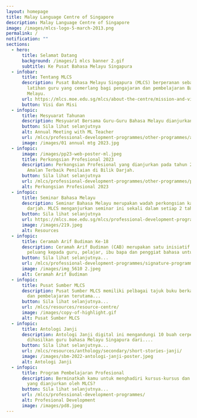 ```yaml
---
layout: homepage
title: Malay Language Centre of Singapore
description: Malay Language Centre of Singapore
image: /images/mlcs-logo-5-march-2013.png
permalink: /
notification: ""
sections:
  - hero:
      title: Selamat Datang
      background: /images/1 mlcs banner 2.gif
      subtitle: Ke Pusat Bahasa Melayu Singapura
  - infobar:
      title: Tentang MLCS
      description: Pusat Bahasa Melayu Singapura (MLCS) berperanan sebagai pusat
        latihan guru yang cemerlang bagi pengajaran dan pembelajaran Bahasa
        Melayu.
      url: https://mlcs.moe.edu.sg/mlcs/about-the-centre/mission-and-vision/
      button: Visi dan Misi
  - infopic:
      title: Mesyuarat Tahunan
      description: Mesyuarat Bersama Guru-Guru Bahasa Melayu dianjurkan setiap tahun.
      button: Sila lihat selanjutnya
      alt: Annual Meeting with ML Teacher
      url: /mlcs/professional-development-programmes/other-programmes/annual-meeting-with-ml-teachers/
      image: /images/01 annual mtg 2023.jpg
  - infopic:
      image: /images/pp23-web-poster-ml.jpeg
      title: Perkongsian Profesional 2023
      description: Perkongsian Profesional yang dianjurkan pada tahun 2023 bertemakan
        Amalan Terbaik Penilaian di Bilik Darjah.
      button: Sila lihat selanjutnya
      url: /mlcs/professional-development-programmes/other-programmes/professional-sharing-2023-package/
      alt: Perkongsian Profesional 2023
  - infopic:
      title: Seminar Bahasa Melayu
      description: Seminar Bahasa Melayu merupakan wadah perkongsian kajian di bilik
        darjah. MLCS menganjurkan seminar ini sekali dalam setiap 2 tahun.
      button: Sila lihat selanjutnya
      url: https://mlcs.moe.edu.sg/mlcs/professional-development-programmes/signature-programme-program-teras/malay-language-seminar/
      image: /images/219.jpeg
      alt: Resources
  - infopic:
      title: Ceramah Arif Budiman Ke-18
      description: Ceramah Arif Budiman (CAB) merupakan satu inisiatif yang memberi
        peluang kepada guru, pelajar, ibu bapa dan penggiat bahasa untuk....
      button: Sila lihat selanjutnya...
      url: /mlcs/professional-development-programmes/signature-programme-program-teras/ceramah-arif-budiman/
      image: /images/img_5610 2.jpeg
      alt: Ceramah Arif Budiman
  - infopic:
      title: Pusat Sumber MLCS
      description: Pusat Sumber MLCS memiliki pelbagai tajuk buku berkaitan pengajaran
        dan pembelajaran terutama...
      button: Sila lihat selanjutnya...
      url: /mlcs/resources/resource-centre/
      image: /images/copy-of-highlight.gif
      alt: Pusat Sumber MLCS
  - infopic:
      title: Antologi Janji
      description: Antologi Janji digital ini mengandungi 10 buah cerpen yang
        dihasilkan guru bahasa Melayu Singapura dari....
      button: Sila lihat selanjutnya...
      url: /mlcs/resources/anthology/secondary/short-stories-janji/
      image: /images/sbm-2022-antologi-janji-poster.jpeg
      alt: Antologi Janji
  - infopic:
      title: Program Pembelajaran Profesional
      description: Berminatkah kamu untuk menghadiri kursus-kursus dan program-program
        yang dianjurkan oleh MLCS?
      button: Sila lihat selanjutnya...
      url: /mlcs/professional-development-programmes/
      alt: Profesional Development
      image: /images/pd8.jpeg
---
```

